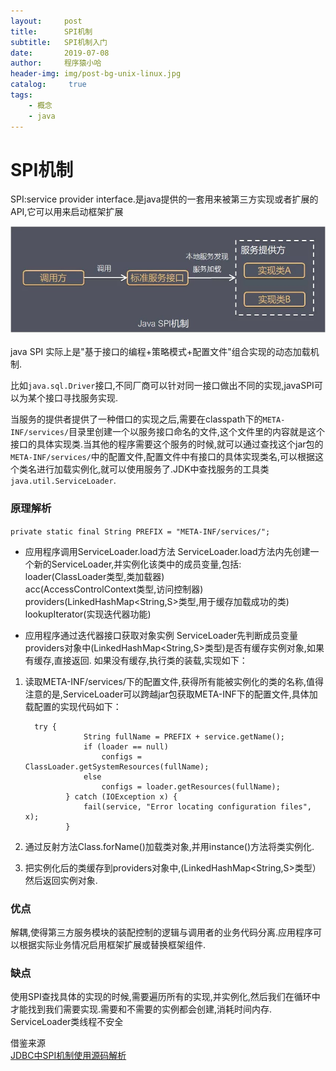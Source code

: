 ```yaml
---
layout:     post
title:      SPI机制
subtitle:   SPI机制入门
date:       2019-07-08
author:     程序猿小哈
header-img: img/post-bg-unix-linux.jpg
catalog: 	 true
tags:
    - 概念
    - java
---
```

# SPI机制

SPI:service provider interface.是java提供的一套用来被第三方实现或者扩展的API,它可以用来启动框架扩展

![SPI机制图](/postImg/SPI.png "")

java SPI 实际上是"基于接口的编程+策略模式+配置文件"组合实现的动态加载机制.

比如`java.sql.Driver`接口,不同厂商可以针对同一接口做出不同的实现,javaSPI可以为某个接口寻找服务实现.

当服务的提供者提供了一种借口的实现之后,需要在classpath下的`META-INF/services/`目录里创建一个以服务接口命名的文件,这个文件里的内容就是这个接口的具体实现类.当其他的程序需要这个服务的时候,就可以通过查找这个jar包的`META-INF/services/`中的配置文件,配置文件中有接口的具体实现类名,可以根据这个类名进行加载实例化,就可以使用服务了.JDK中查找服务的工具类`java.util.ServiceLoader`.


### 原理解析
`private static final String PREFIX = "META-INF/services/";`<br>
+ 应用程序调用ServiceLoader.load方法
ServiceLoader.load方法内先创建一个新的ServiceLoader,并实例化该类中的成员变量,包括: 
<br>loader(ClassLoader类型,类加载器) 
<br>acc(AccessControlContext类型,访问控制器) 
<br>providers(LinkedHashMap<String,S>类型,用于缓存加载成功的类)
<br>lookupIterator(实现迭代器功能)


+ 应用程序通过迭代器接口获取对象实例
ServiceLoader先判断成员变量providers对象中(LinkedHashMap<String,S>类型)是否有缓存实例对象,如果有缓存,直接返回.
如果没有缓存,执行类的装载,实现如下：

1. 读取META-INF/services/下的配置文件,获得所有能被实例化的类的名称,值得注意的是,ServiceLoader可以跨越jar包获取META-INF下的配置文件,具体加载配置的实现代码如下：

         try {
                    String fullName = PREFIX + service.getName();
                    if (loader == null)
                        configs = ClassLoader.getSystemResources(fullName);
                    else
                        configs = loader.getResources(fullName);
                } catch (IOException x) {
                    fail(service, "Error locating configuration files", x);
                }
  
2. 通过反射方法Class.forName()加载类对象,并用instance()方法将类实例化.
3. 把实例化后的类缓存到providers对象中,(LinkedHashMap<String,S>类型）然后返回实例对象. 


### 优点
解耦,使得第三方服务模块的装配控制的逻辑与调用者的业务代码分离.应用程序可以根据实际业务情况启用框架扩展或替换框架组件.

### 缺点
使用SPI查找具体的实现的时候,需要遍历所有的实现,并实例化,然后我们在循环中才能找到我们需要实现.需要和不需要的实例都会创建,消耗时间内存.
ServiceLoader类线程不安全


借鉴来源<br>
<a href="https://cxis.me/2017/04/17/Java%E4%B8%ADSPI%E6%9C%BA%E5%88%B6%E6%B7%B1%E5%85%A5%E5%8F%8A%E6%BA%90%E7%A0%81%E8%A7%A3%E6%9E%90/">
JDBC中SPI机制使用源码解析
</a>


